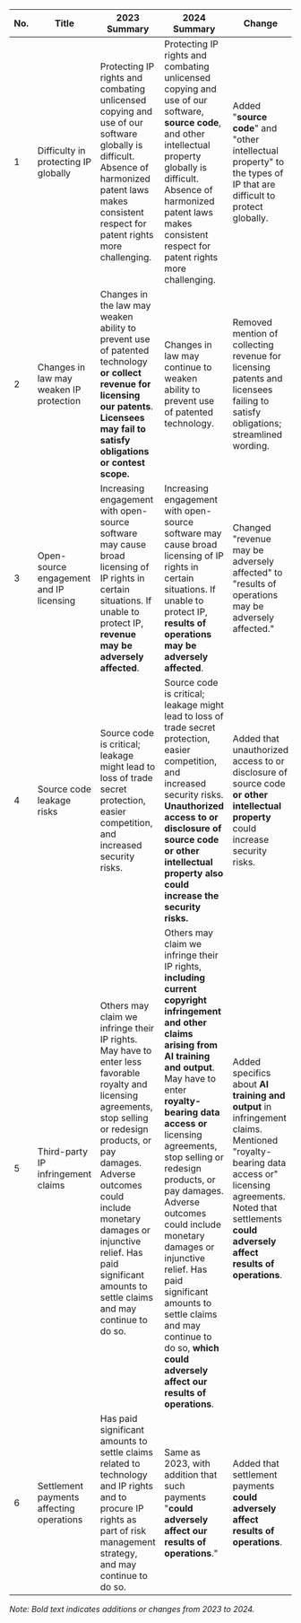 | No. | Title                                       | 2023 Summary                                                                                                                                               | 2024 Summary                                                                                                                                                                                          | Change                                                                                                                                                        |
|-----|---------------------------------------------|------------------------------------------------------------------------------------------------------------------------------------------------------------|-------------------------------------------------------------------------------------------------------------------------------------------------------------------------------------------------------|---------------------------------------------------------------------------------------------------------------------------------------------------------------|
| 1   | Difficulty in protecting IP globally        | Protecting IP rights and combating unlicensed copying and use of our software globally is difficult. Absence of harmonized patent laws makes consistent respect for patent rights more challenging. | Protecting IP rights and combating unlicensed copying and use of our software, **source code**, and other intellectual property globally is difficult. Absence of harmonized patent laws makes consistent respect for patent rights more challenging. | Added "**source code**" and "other intellectual property" to the types of IP that are difficult to protect globally.                                          |
| 2   | Changes in law may weaken IP protection     | Changes in the law may weaken ability to prevent use of patented technology **or collect revenue for licensing our patents**. **Licensees may fail to satisfy obligations or contest scope.**        | Changes in law may continue to weaken ability to prevent use of patented technology.                                                                                                                  | Removed mention of collecting revenue for licensing patents and licensees failing to satisfy obligations; streamlined wording.                                |
| 3   | Open-source engagement and IP licensing     | Increasing engagement with open-source software may cause broad licensing of IP rights in certain situations. If unable to protect IP, **revenue may be adversely affected**.                        | Increasing engagement with open-source software may cause broad licensing of IP rights in certain situations. If unable to protect IP, **results of operations may be adversely affected**.             | Changed "revenue may be adversely affected" to "results of operations may be adversely affected."                                                             |
| 4   | Source code leakage risks                   | Source code is critical; leakage might lead to loss of trade secret protection, easier competition, and increased security risks.                                                                 | Source code is critical; leakage might lead to loss of trade secret protection, easier competition, and increased security risks. **Unauthorized access to or disclosure of source code or other intellectual property also could increase the security risks.** | Added that unauthorized access to or disclosure of source code **or other intellectual property** could increase security risks.                              |
| 5   | Third-party IP infringement claims          | Others may claim we infringe their IP rights. May have to enter less favorable royalty and licensing agreements, stop selling or redesign products, or pay damages. Adverse outcomes could include monetary damages or injunctive relief. Has paid significant amounts to settle claims and may continue to do so.                                          | Others may claim we infringe their IP rights, **including current copyright infringement and other claims arising from AI training and output**. May have to enter **royalty-bearing data access or** licensing agreements, stop selling or redesign products, or pay damages. Adverse outcomes could include monetary damages or injunctive relief. Has paid significant amounts to settle claims and may continue to do so, **which could adversely affect our results of operations**. | Added specifics about **AI training and output** in infringement claims. Mentioned "royalty-bearing data access or" licensing agreements. Noted that settlements **could adversely affect results of operations**. |
| 6   | Settlement payments affecting operations    | Has paid significant amounts to settle claims related to technology and IP rights and to procure IP rights as part of risk management strategy, and may continue to do so.                          | Same as 2023, with addition that such payments "**could adversely affect our results of operations**."                                                                                                 | Added that settlement payments **could adversely affect results of operations**.                                                                               |

*Note: Bold text indicates additions or changes from 2023 to 2024.*